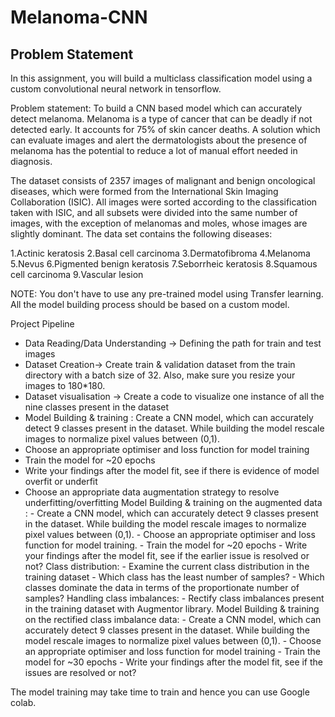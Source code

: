 # Melanoma-CNN
## Problem Statement
In this assignment, you will build a multiclass classification model using a custom convolutional neural network in tensorflow.

Problem statement: To build a CNN based model which can accurately detect melanoma. Melanoma is a type of cancer that can be deadly if not detected early. It accounts for 75% of skin cancer deaths. A solution which can evaluate images and alert the dermatologists about the presence of melanoma has the potential to reduce a lot of manual effort needed in diagnosis.

The dataset consists of 2357 images of malignant and benign oncological diseases, which were formed from the International Skin Imaging Collaboration (ISIC). All images were sorted according to the classification taken with ISIC, and all subsets were divided into the same number of images, with the exception of melanomas and moles, whose images are slightly dominant. The data set contains the following diseases:

1.Actinic keratosis
2.Basal cell carcinoma
3.Dermatofibroma
4.Melanoma
5.Nevus
6.Pigmented benign keratosis
7.Seborrheic keratosis
8.Squamous cell carcinoma
9.Vascular lesion

NOTE: You don't have to use any pre-trained model using Transfer learning. All the model building process should be based on a custom model.

Project Pipeline
- Data Reading/Data Understanding → Defining the path for train and test images
- Dataset Creation→ Create train & validation dataset from the train directory with a batch size of 32. Also, make sure you resize your images to 180*180.
- Dataset visualisation → Create a code to visualize one instance of all the nine classes present in the dataset
- Model Building & training : Create a CNN model, which can accurately detect 9 classes present in the dataset. While building the model rescale images to normalize     pixel values between (0,1).
- Choose an appropriate optimiser and loss function for model training
- Train the model for ~20 epochs
- Write your findings after the model fit, see if there is evidence of model overfit or underfit
- Choose an appropriate data augmentation strategy to resolve underfitting/overfitting Model Building & training on the augmented data :
         - Create a CNN model, which can accurately detect 9 classes present in the dataset. While building the model rescale images to normalize pixel values between             (0,1).
         - Choose an appropriate optimiser and loss function for model training.
         - Train the model for ~20 epochs
         - Write your findings after the model fit, see if the earlier issue is resolved or not? Class distribution:
         - Examine the current class distribution in the training dataset
         - Which class has the least number of samples?
         - Which classes dominate the data in terms of the proportionate number of samples? Handling class imbalances:
         - Rectify class imbalances present in the training dataset with Augmentor library. Model Building & training on the rectified class imbalance data:
         - Create a CNN model, which can accurately detect 9 classes present in the dataset. While building the model rescale images to normalize pixel values between             (0,1).
         - Choose an appropriate optimiser and loss function for model training
         - Train the model for ~30 epochs
         - Write your findings after the model fit, see if the issues are resolved or not?
     
The model training may take time to train and hence you can use Google colab.
